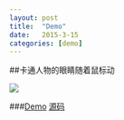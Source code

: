 ```yaml
---
layout: post
title:  "Demo"
date:   2015-3-15 
categories: [demo]
---
```


##卡通人物的眼睛随着鼠标动

![](../../demo/eyes-following-mouse-movement/demo.png)


###[Demo](../../demo/eyes-following-mouse-movement/demo.html)     [源码](https://github.com/zzuieliyaoli/eyes-following-mouse-movement)